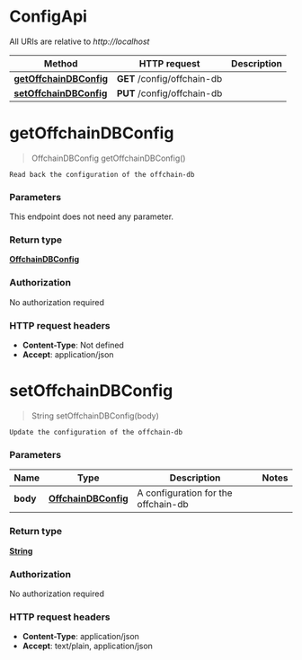 # ConfigApi

All URIs are relative to *http://localhost*

Method | HTTP request | Description
------------- | ------------- | -------------
[**getOffchainDBConfig**](ConfigApi.md#getOffchainDBConfig) | **GET** /config/offchain-db | 
[**setOffchainDBConfig**](ConfigApi.md#setOffchainDBConfig) | **PUT** /config/offchain-db | 


<a name="getOffchainDBConfig"></a>
# **getOffchainDBConfig**
> OffchainDBConfig getOffchainDBConfig()



    Read back the configuration of the offchain-db

### Parameters
This endpoint does not need any parameter.

### Return type

[**OffchainDBConfig**](../Models/OffchainDBConfig.md)

### Authorization

No authorization required

### HTTP request headers

- **Content-Type**: Not defined
- **Accept**: application/json

<a name="setOffchainDBConfig"></a>
# **setOffchainDBConfig**
> String setOffchainDBConfig(body)



    Update the configuration of the offchain-db

### Parameters

Name | Type | Description  | Notes
------------- | ------------- | ------------- | -------------
 **body** | [**OffchainDBConfig**](../Models/OffchainDBConfig.md)| A configuration for the offchain-db |

### Return type

[**String**](../Models/string.md)

### Authorization

No authorization required

### HTTP request headers

- **Content-Type**: application/json
- **Accept**: text/plain, application/json

